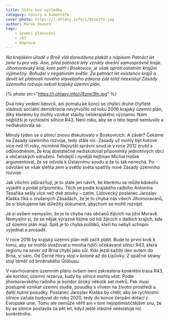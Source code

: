 ```yaml
---
title: Stále bez výsledku
category: názory a komentáře
cover-photo: https://i.ohlasy.info/i/8znn3fn.jpg
author: Marek Osouch
tags:
    - územní plánování
    - r43
    - doprava
---
```


*Na krajském úřadě v Brně vlál donedávna plakát s nápisem Patnáct let jsme tu pro vás. Ano, před patnácti lety vznikly dnešní samosprávné kraje. Jihomoravský kraj, kam patří i Boskovice, je však oproti ostatním krajům výjimečný. Bohužel v negativním světle. Za patnáct let existence krajů a devět let platnosti nového stavebního zákona zde totiž neexistují Zásady územního rozvoje neboli krajský územní plán.*

{% photo src="https://i.ohlasy.info/i/8znn3fn.jpg" %}

Dva roky vedení lidovců, ani pomalu ke konci se chýlící druhé čtyřleté vládnutí sociální demokracie nevytvořilo od roku 2006 krajský územní plán, díky kterému by mohly vznikat stavby celokrajského významu. Nám nejbližší je rychlostní silnice R43. Není roku, aby se o této tepně nemluvilo a nediskutovala se.

Minulý týden se o silnici znovu diskutovalo v Boskovicích. A závěr? Čekáme na Zásady územního rozvoje, tedy stále nic. Zásady už mohly být hotové více než tři roky, nicméně Nejvyšší správní soud je v roce 2012 zrušil s odůvodněním, že kraj dostatečně nediskutoval připomínky jednotlivých obcí a občanských sdružení. Tehdejší i nynější hejtman Michal Hašek argumentoval, že se odvolá k Ústavnímu soudu a že to tak nenechá. Po odvolání se však slehla zem a světlo světa spatřily nové Zásady územního rozvoje.

Jak všichni zdůrazňují, je to stále jen návrh, ke kterému se může kdokoliv vyjádřit a podat připomínku. Těch se podle krajského radního Antonína Tesaříka sešly více než dvě stovky – zatím. Lidovecký poslanec Jaroslav Klaška říká o zrušených Zásadách, že je to chyba nás všech Jihomoravanů, že si blokujeme tak důležitý dokument, abychom se mohli rozvíjet.

Já si ovšem nemyslím, že je to chyba nás občanů žijících na jižní Moravě. Nemyslím si, že se nějak výrazně lišíme od lidí žijících v dalších krajích, kde už územní plán mají. Spíš je to chyba politiků, kteří ho nebyli schopni vyjednat a prosadit.

V roce 2016 by krajský územní plán měl začít platit. Bude to první krok k tomu, aby se mohlo uvažovat o mnoha řidiči očekávané silnici R43, která regionu na sever od Brna chybí jako sůl. Kdo jezdí každý den autem do Brna, ví sám. Od Černé Hory stojí v koloně až do Lipůvky. Z opačné strany stojí téměř od brněnského Glóbusu.

V navrhovaném územním plánu ovšem není zakreslena konkrétní trasa R43, ale koridor, územní rezerva, kudy by silnice mohla vést. Podle jihomoravského radního je koridor široký několik set metrů. Pak musí postupně vznikat územní studie, posudky s vlivem na životní prostředí a další nutné posudky. Poslanec Jaroslav Klaška by chtěl, aby se rychlostní silnice začala budovat do roku 2020, tedy do konce čerpání dotací z Evropské unie. Tomu ale nemůže věřit ani v tom nejoptimističtějším snu, že by se silnice postavila za pět let, když ještě vlastně neexistuje nic konkrétního.




